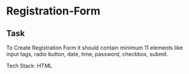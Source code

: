 # Registration-Form

## Task

To Create Registration Form it should contain minimum 11 elements like input tags, radio button, date, time, password, checkbox, submit.<br />

Tech Stack: HTML
